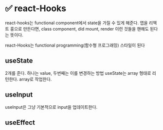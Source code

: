 # ✅ react-Hooks
react-hooks는 functional component에서 state을 가질 수 있게 해준다.
앱을 리액트 훙으로 만든다면, class component, did mount, render 이런 것들을 핸해도 된다는 뜻이다.

react-Hooks는 functional programming(함수형 프로그래밍) 스타일이 된다

## useState
2개를 준다. 하나는 value, 두번째는 이를 변경하는 방법
useState는 array 형태로 리턴한다. array로 작업한다.


## useInput

useInput은 그냥 기본적으로 input을 업데이트한다.

## useEffect
